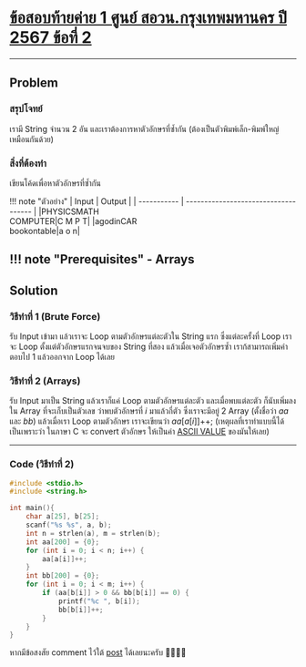 # [ข้อสอบท้ายค่าย 1 ศูนย์ สอวน.กรุงเทพมหานคร ปี 2567 ข้อที่ 2](https://grader.gchan.moe/problemset/c1_bkk67_2)
---
## Problem
### สรุปโจทย์
เรามี String จำนวน 2 อัน และเราต้องการหาตัวอักษรที่ซ้ำกัน (ต้องเป็นตัวพิมพ์เล็ก-พิมพ์ใหญ่เหมือนกันด้วย)

### สิ่งที่ต้องทำ
เขียนโค้ดเพื่อหาตัวอักษรที่ซ้ำกัน

!!! note "ตัวอย่าง"
    | Input      | Output                          |
    | ----------- | ------------------------------------ |
    |PHYSICSMATH<br>COMPUTER|C M P T|
    |agodinCAR<br>bookontable|a o n|

!!! note "Prerequisites"
    - Arrays
---
## Solution

### วิธีทำที่ 1 (Brute Force)
รับ Input เข้ามา แล้วเราจะ Loop ตามตัวอักษรแต่ละตัวใน String แรก ซึ่งแต่ละครั้งที่ Loop เราจะ Loop ตั้งแต่ตัวอักษรแรกจนจบของ String ที่สอง แล้วเมื่อเจอตัวอักษรซ้ำ เราก้สามารถเพิ่มคำตอบไป 1 แล้วออกจาก Loop ได้เลย

### วิธีทำที่ 2 (Arrays)

รับ Input มาเป็น String แล้วเราก็แค่ Loop ตามตัวอักษรแต่ละตัว และเมื่อพบแต่ละตัว ก็นับเพิ่มลงใน Array ที่จะเก็บเป็นตัวเลข ว่าพบตัวอักษรที่ $i$ มาแล้วกี่ตัว ซึ่งเราจะมีอยู่ 2 Array (ตั้งชื่อว่า $aa$ และ $bb$) แล้วเมื่อเรา Loop ตามตัวอักษร เราจะเขียนว่า $aa[a[i]]$++; (เหตุผลที่เราทำแบบนี้ได้ เป็นเพราะว่า ในภาษา C จะ convert ตัวอักษร ให้เป็นค่า [ASCII VALUE](https://www.ascii-code.com/) ของมันให้เลย)

---
### Code (วิธีทำที่ 2)

```cpp title="repeating_string.c"
#include <stdio.h>
#include <string.h>

int main(){
    char a[25], b[25];
    scanf("%s %s", a, b);
    int n = strlen(a), m = strlen(b);
    int aa[200] = {0};
    for (int i = 0; i < n; i++) {
        aa[a[i]]++;
    }
    int bb[200] = {0};
    for (int i = 0; i < m; i++) {
        if (aa[b[i]] > 0 && bb[b[i]] == 0) {
            printf("%c ", b[i]);
            bb[b[i]]++;
        }
    }
}
```

หากมีข้อสงสัย comment ไว้ใต้ [post](https://web.facebook.com/share/p/1BF9b2z7V9/) ได้เลยนะครับ 🙇‍♂️🙇‍♂️  